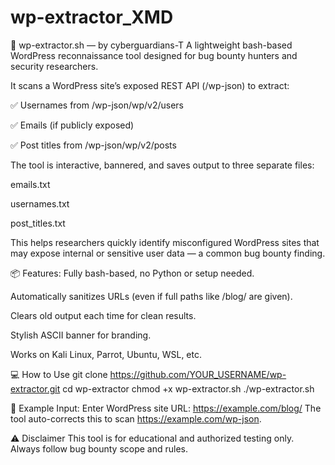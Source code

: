 # wp-extractor_XMD
🔱 wp-extractor.sh — by cyberguardians-T
A lightweight bash-based WordPress reconnaissance tool designed for bug bounty hunters and security researchers.

It scans a WordPress site’s exposed REST API (/wp-json) to extract:

✅ Usernames from /wp-json/wp/v2/users

✅ Emails (if publicly exposed)

✅ Post titles from /wp-json/wp/v2/posts

The tool is interactive, bannered, and saves output to three separate files:

emails.txt

usernames.txt

post_titles.txt

This helps researchers quickly identify misconfigured WordPress sites that may expose internal or sensitive user data — a common bug bounty finding.

📦 Features:
Fully bash-based, no Python or setup needed.

Automatically sanitizes URLs (even if full paths like /blog/ are given).

Clears old output each time for clean results.

Stylish ASCII banner for branding.

Works on Kali Linux, Parrot, Ubuntu, WSL, etc.


💻 How to Use
git clone https://github.com/YOUR_USERNAME/wp-extractor.git
cd wp-extractor
chmod +x wp-extractor.sh
./wp-extractor.sh

📌 Example Input:
Enter WordPress site URL: https://example.com/blog/
The tool auto-corrects this to scan https://example.com/wp-json.

⚠️ Disclaimer
This tool is for educational and authorized testing only.
Always follow bug bounty scope and rules.














